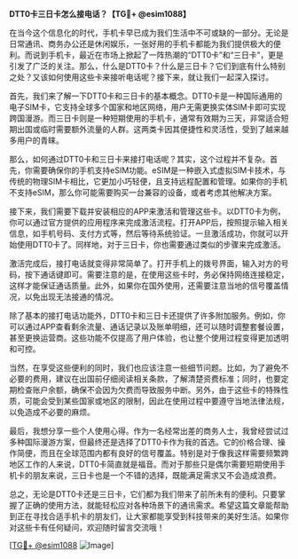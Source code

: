 **DTT0卡三日卡怎么接电话？【TG💪+ @esim1088】**

在当今这个信息化的时代，手机卡早已成为我们生活中不可或缺的一部分。无论是日常通讯、商务办公还是休闲娱乐，一张好用的手机卡都能为我们提供极大的便利。而说到手机卡，最近在市场上掀起了一阵热潮的“DTT0卡”和“三日卡”，更是引发了广泛的关注。那么，什么是DTT0卡？什么是三日卡？它们到底有什么特别之处？又该如何使用这些卡来接听电话呢？接下来，就让我们一起深入探讨。

首先，我们来了解一下DTT0卡和三日卡的基本概念。DTT0卡是一种国际通用的电子SIM卡，它支持全球多个国家和地区网络，用户无需更换实体SIM卡即可实现跨国漫游。而三日卡则是一种短期使用的手机卡，通常有效期为三天，非常适合短期出国或临时需要额外流量的人群。这两类卡因其便捷性和灵活性，受到了越来越多用户的青睐。

那么，如何通过DTT0卡和三日卡来接打电话呢？其实，这个过程并不复杂。首先，你需要确保你的手机支持eSIM功能。eSIM是一种嵌入式虚拟SIM卡技术，与传统的物理SIM卡相比，它更加小巧轻便，且支持远程配置和管理。如果你的手机不支持eSIM，那么你可能需要购买一台兼容的设备，或者考虑其他解决方案。

接下来，我们需要下载并安装相应的APP来激活和管理这些卡。以DTT0卡为例，你可以通过官方提供的应用程序来完成激活流程。打开APP后，按照提示输入相关信息，如手机号码、支付方式等，然后等待系统验证。一旦激活成功，你就可以开始使用DTT0卡了。同样地，对于三日卡，你也需要通过类似的步骤来完成激活。

激活完成后，接打电话就变得非常简单了。打开手机上的拨号界面，输入对方的号码，按下通话键即可。需要注意的是，在使用这些卡时，务必保持网络连接稳定，这样才能保证通话质量。此外，如果你在国外使用，还需要注意当地的信号覆盖情况，以免出现无法接通的情况。

除了基本的接打电话功能外，DTT0卡和三日卡还提供了许多附加服务。例如，你可以通过APP查看剩余流量、通话记录以及账单明细，还可以随时调整套餐设置，甚至更换运营商。这些功能不仅提高了用户体验，也让整个使用过程变得更加透明和可控。

当然，在享受这些便利的同时，我们也应该注意一些细节问题。比如，为了避免不必要的费用，建议在出国前仔细阅读相关条款，了解清楚资费标准；同时，也要定期检查账户余额，确保不会因为欠费而导致服务中断。另外，由于这些卡的特殊性质，可能会受到某些国家或地区的限制，因此在使用过程中要遵守当地法律法规，以免造成不必要的麻烦。

最后，我想分享一些个人使用心得。作为一名经常出差的商务人士，我曾经尝试过多种国际漫游方案，但最终还是选择了DTT0卡作为我的首选。它的价格合理、操作简便，而且在全球范围内都有良好的信号覆盖。特别是对于像我这样需要频繁跨地区工作的人来说，DTT0卡简直就是福音。而对于那些只是偶尔需要短期使用手机卡的朋友来说，三日卡也是一个不错的选择，既能满足需求又不会造成浪费。

总之，无论是DTT0卡还是三日卡，它们都为我们带来了前所未有的便利。只要掌握了正确的使用方法，就能轻松应对各种场景下的通讯需求。希望这篇文章能帮助到正在寻找合适手机卡的朋友们，让大家都能享受到科技带来的美好生活。如果你对这些卡有任何疑问，欢迎随时留言交流哦！

[[TG💪+ @esim1088](https://t.me/s/esim1088) ![Image](https://i.postimg.cc/4NQfJmqS/Snipaste-2025-05-13-00-14-12.png)]